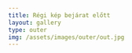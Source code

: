 ```yaml
---
title: Régi kép bejárat előtt
layout: gallery
type: outer
img: /assets/images/outer/out.jpg
---
```

